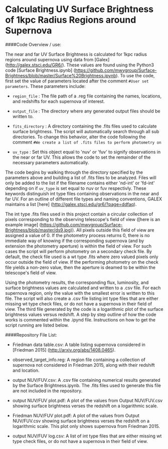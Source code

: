 # Calculating UV Surface Brightness of 1kpc Radius Regions around Supernova

####Code Overview / use:

 The near and far UV Surface Brightness is calculated for 1kpc radius regions around supernova using data from [Galex] (http://galex.stsci.edu/GR6/). These values are found using the Python3 code [Surface Brightness.ipynb] (https://github.com/mwvgroup/Surface-Brightness/blob/master/Surface%20Brightness.ipynb). To use the code, first set the value of parameters located after the comment `#User set parameters`. These parameters include:

* `region_file` : The file path of a .reg file containing the names, locations, and redshifts for each supernova of interest.

* `output_file` : The directory where any generated output files should be written to.

* `fits_directory` : A directory containing the .fits files used to calculate surface brightness. The script will automatically search through all sub directories. To change this behavior, alter the code following the comment `#We create a list of .fits files to perform photometry on`

* `uv_type` : Set this object equal to 'nuv' or 'fuv' to signify observations in the near or far UV. This allows the code to set the remainder of the necessary parameters automatically.
	
The code begins by walking through the directory specified by the parameters above and building a list of .fits files to be analyzed. Files will only be added to the list if the filename contains either 'nd-int' or 'fd-int' depending on if `uv_type` is set equal to nuv or fuv respectivly. These keywords distinguish int type files containing observations in the near and far UV. For an outline of different file types and naming conventions, GALEX maintains a list [here] (http://galex.stsci.edu/gr6/?page=ddfaq). 



The int type .fits files used in this project contain a circular collection of pixels corresponding to the observing telescope's field of view ([here is an example image] (https://github.com/mwvgroup/Surface-Brightness/blob/master/ds9.jpg)). All pixels outside this field of view are assigned a value of 0. If the photometry process returns 0, there is no immediate way of knowing if the corresponding supernova (and by extension the photometry aperture) is within the field of view. For such cases the script will perform photometry on a secondary check file. By default, the check file used is a wt type .fits where zero valued pixels only occur outside the field of view. If the performing photometry on the check file yields a non-zero value, then the aperture is deamed to be within the telescope's field of view.

Using the photometry results, the corresponding flux, luminosity, and surface brightness values are calculated and written to a .csv file. For each supernova region, only the value with the smallest error is written to this file. The script will also create a .csv file listing int type files that are either missing wt type check files, or do not have a supernova in their field of view. The third file generated by the code is a logarithmic plot of the surface brightness values versus redshift. A step by step outline of how the code works is commented within the .ipynd file. Instructions on how to get the script running are listed below.

####Repository File List:

* Friedman data table.csv: A table listing supernova considered in [Friedman 2015] (http://arxiv.org/abs/1408.0465).

* observed_target_info.reg: A region file containing a collection of supernova not considered in Friedman 2015, along with their redshift and location.

* output NUV/FUV.csv: A .csv file containing numerical results generated by the Surface Brightness.ipynb. The .fits files used to generate this file are not included in the repository.

* output NUV/FUV plot.pdf: A plot of the values from Output NUV/FUV.csv showing surface brightness verses the redshift on a logarithmic scale.

* Friedman NUV/FUV plot.pdf: A plot of the values from Output NUV/FUV.csv showing surface brightness verses the redshift on a logarithmic scale. This plot only shows supernova from Friedman 2015.

* output NUV/FUV log.csv: A list of int type files that are either missing wt type check files, or do not have a supernova in their field of view.

